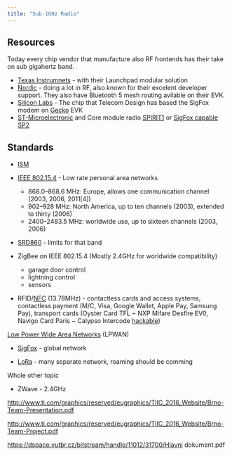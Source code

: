```yaml
---
title: "Sub-1GHz Radio"
---
```



## Resources

Today every chip vendor that manufacture also RF frontends has their take on sub gigahertz band.

* [Texas Instrumnets](http://processors.wiki.ti.com/index.php/Category:Sub-1GHz) - with their Launchpad modular solution
* [Nordic](https://www.nordicsemi.com/eng/Products/Sub-1-GHz-RF) - doing a lot in RF, also known for their excelent developer support. They also have Bluetooth 5 mesh routing avilable on their EVK.
* [Silicon Labs](https://www.silabs.com/products/wireless/proprietary) - The chip that Telecom Design has based the SigFox modem on [Gecko](https://www.disk91.com/2016/technology/hardware/have-a-good-start-with-telecom-design-efm32-starter-kit/) EVK
* [ST-Microelectronic](http://www.st.com/en/wireless-connectivity/sub-1ghz-rf.html) and Core module radio [SPIRIT1](http://www.st.com/en/wireless-connectivity/spirit1.html) or [SigFox capable SP2](http://www.st.com/content/st_com/en/products/wireless-connectivity/sub-1ghz-rf/s2-lp.html)

## Standards

* [ISM](https://en.wikipedia.org/wiki/ISM_band)
* [IEEE 802.15.4](https://en.wikipedia.org/wiki/IEEE_802.15.4) - Low rate personal area networks
	* 868.0–868.6 MHz: Europe, allows one communication channel (2003, 2006, 2011[4])
   * 902–928 MHz: North America, up to ten channels (2003), extended to thirty (2006)
   * 2400–2483.5 MHz: worldwide use, up to sixteen channels (2003, 2006)

* [SRD860](https://en.wikipedia.org/wiki/Short_Range_Devices#SRD860) - limits for that band
* ZigBee on IEEE 802.15.4 (Mostly 2.4GHz for worldwide compatibility)
	* garage door control
	* lightning control
	* sensors
* RFID/[NFC](https://en.wikipedia.org/wiki/Near-field_communication) (13.78MHz) - contactless cards and access systems, contactless payment (M/C, Visa, Google Wallet, Apple Pay, Samsung Pay), transport cards (Oyster Card TFL ~ NXP Mifare Desfire EV0, Navigo Card Paris ~ Calypso Intercode [hackable](https://en.fabernovel.com/insights/tech-en/hacking-the-navigo))

[Low Power Wide Area Networks](https://en.wikipedia.org/wiki/LPWAN) (LPWAN)

* [SigFox](https://en.wikipedia.org/wiki/Sigfox) - global network

* [LoRa](https://en.wikipedia.org/wiki/LPWAN#LoRa) - many separate network, roaming should be comming


Whole other topic

* ZWave - 2.4GHz

http://www.ti.com/graphics/reserved/eugraphics/TIIC_2016_Website/Brno-Team-Presentation.pdf

http://www.ti.com/graphics/reserved/eugraphics/TIIC_2016_Website/Brno-Team-Project.pdf

https://dspace.vutbr.cz/bitstream/handle/11012/31700/Hlavní dokument.pdf
